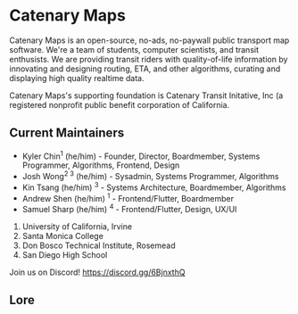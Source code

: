 # Catenary Maps

Catenary Maps is an open-source, no-ads, no-paywall public transport map software. We're a team of students, computer scientists, and transit enthusists. We are providing transit riders with quality-of-life information by innovating and designing routing, ETA, and other algorithms, curating and displaying high quality realtime data.

Catenary Maps's supporting foundation is Catenary Transit Initative, Inc (a registered nonprofit public benefit corporation of California.

## Current Maintainers

- Kyler Chin<sup>1</sup> (he/him) - Founder, Director, Boardmember, Systems Programmer, Algorithms, Frontend, Design
- Josh Wong<sup>2 3</sup> (he/him) - Sysadmin, Systems Programmer, Algorithms
- Kin Tsang (he/him) <sup>3</sup> - Systems Architecture, Boardmember, Algorithms
- Andrew Shen (he/him) <sup>1</sup> - Frontend/Flutter, Boardmember
- Samuel Sharp (he/him) <sup>4</sup> - Frontend/Flutter, Design, UX/UI

1. University of California, Irvine
2. Santa Monica College
3. Don Bosco Technical Institute, Rosemead
4. San Diego High School

Join us on Discord! https://discord.gg/6BjnxthQ

## Lore

